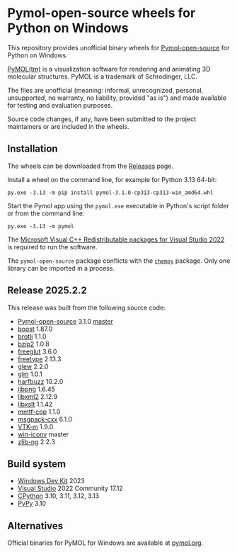 # Pymol-open-source wheels for Python on Windows

This repository provides unofficial binary wheels for [Pymol-open-source](https://github.com/schrodinger/pymol-open-source) for Python on Windows.

[PyMOL(tm)](https://pymol.org) is a visualization software for rendering and animating 3D molecular structures. PyMOL is a trademark of Schrodinger, LLC.

The files are unofficial (meaning: informal, unrecognized, personal, unsupported, no warranty, no liability, provided "as is") and made available for testing and evaluation purposes.

Source code changes, if any, have been submitted to the project maintainers or are included in the wheels.

## Installation

The wheels can be downloaded from the [Releases](https://github.com/cgohlke/pymol-open-source.whl/releases) page.

Install a wheel on the command line, for example for Python 3.13 64-bit:

    py.exe -3.13 -m pip install pymol-3.1.0-cp313-cp313-win_amd64.whl

Start the Pymol app using the ``pymol.exe`` executable in Python's script folder or from the command line:

    py.exe -3.13 -m pymol

The [Microsoft Visual C++ Redistributable packages for Visual Studio 2022](https://learn.microsoft.com/en-US/cpp/windows/latest-supported-vc-redist?view=msvc-170) is required to run the software.

The ``pymol-open-source`` package conflicts with the [``chempy``](https://pypi.org/project/chempy/) package. Only one library can be imported in a process.

## Release 2025.2.2

This release was built from the following source code:

- [Pymol-open-source](https://github.com/schrodinger/pymol-open-source/) 3.1.0 [master](https://github.com/schrodinger/pymol-open-source/commit/f51e58f6b08308c41c85b9d12a23231f49ca325a)
- [boost](https://www.boost.org/users/download/) 1.87.0
- [brotli](https://github.com/google/brotli) 1.1.0
- [bzip2](https://sourceware.org/pub/bzip2/) 1.0.8
- [freeglut](https://github.com/FreeGLUTProject/freeglut) 3.6.0
- [freetype](https://download.savannah.gnu.org/releases/freetype/) 2.13.3
- [glew](https://github.com/nigels-com/glew) 2.2.0
- [glm](https://github.com/g-truc/glm) 1.0.1
- [harfbuzz](https://github.com/harfbuzz/harfbuzz) 10.2.0
- [libpng](https://github.com/glennrp/libpng) 1.6.45
- [libxml2](https://gitlab.gnome.org/GNOME/libxml2) 2.12.9
- [libxslt](https://gitlab.gnome.org/GNOME/libxslt) 1.1.42
- [mmtf-cpp](https://github.com/rcsb/mmtf-cpp) 1.1.0
- [msgpack-cxx](https://github.com/msgpack/msgpack-c/tree/cpp_master) 6.1.0
- [VTK-m](https://gitlab.kitware.com/vtk/vtk-m) 1.9.0
- [win-iconv](https://github.com/OgreTransporter/win-iconv) master
- [zlib-ng](https://github.com/zlib-ng/zlib-ng) 2.2.3

## Build system

- [Windows Dev Kit](https://learn.microsoft.com/en-us/windows/arm/dev-kit/) 2023
- [Visual Studio](https://visualstudio.microsoft.com/vs/community/) 2022 Community 17.12
- [CPython](https://www.python.org/downloads/windows/) 3.10, 3.11, 3.12, 3.13
- [PyPy](https://www.pypy.org/download.html) 3.10

## Alternatives

Official binaries for PyMOL for Windows are available at [pymol.org](https://pymol.org).
